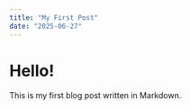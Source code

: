```yaml
---
title: "My First Post"
date: "2025-06-27"
---
```


# Hello!

This is my first blog post written in Markdown.
